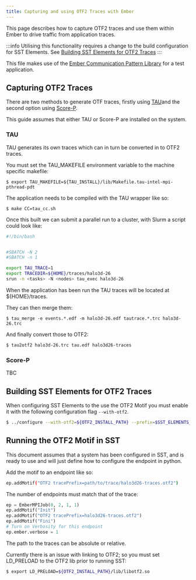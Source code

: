 ```yaml
---
title: Capturing and using OTF2 Traces with Ember
---
```


This page describes how to capture OTF2 traces and use them within Ember to drive traffic from application traces. 

:::info
Utilising this functionality requires a change to the build configuration for SST Elements. See [Building SST Elements for OTF2 Traces](#building-sst-elements-for-otf2-traces)
:::

This file makes use of the [Ember Communication Pattern Library](https://github.com/sstsimulator/ember) for a test application.

## Capturing OTF2 Traces
There are two methods to generate OTF traces, firstly using [TAU](https://www.cs.uoregon.edu/research/tau/home.php)and the second option using [Score-P](https://www.vi-hps.org/projects/score-p/).

This guide assumes that either TAU or Score-P are installed on the system. 

### TAU
TAU generates its own traces which can in turn be converted in to OTF2 traces. 

You must set the TAU_MAKEFILE environment variable to the machine specific makefile: 

```
$ export TAU_MAKEFILE=${TAU_INSTALL}/lib/Makefile.tau-intel-mpi-pthread-pdt
```

The application needs to be compiled with the TAU wrapper like so: 

```
$ make CC=tau_cc.sh
```
Once this built we can submit a parallel run to a cluster, with Slurm a script could look like:

```bash title=Example Tau Slurm Script
#!/bin/bash


#SBATCH -N 2
#SBATCH -n 1

export TAU_TRACE=1
export TRACEDIR=${HOME}/traces/halo3d-26
srun -n <tasks> -N <nodes> tau_exec halo3d-26
````

When the application has been run the TAU traces will be located at $\{HOME\}/traces. 

They can then merge them: 

```
$ tau_merge -e events.*.edf -m halo3d-26.edf tautrace.*.trc halo3d-26.trc
```

And finally convert those to OTF2: 

```bash
$ tau2otf2 halo3d-26.trc tau.edf halo3d26-traces
```
### Score-P 
TBC

## Building SST Elements for OTF2 Traces
When configuring SST Elements to the use the OTF2 Motif you must enable it with the following configuration flag `--with-otf2`. 

```bash
$ ../configure --with-otf2=${OTF2_INSTALL_PATH} --prefix=$SST_ELEMENTS_HOME --with-sst-core=$SST_CORE_HOME
```

## Running the OTF2 Motif in SST
This document assumes that a system has been configured in SST, and is ready to use and will just define how to configure the endpoint in python. 

Add the motif to an endpoint like so: 

```bash
ep.addMotif("OTF2 tracePrefix=path/to/trace/halo3d26-traces.otf2")
```

The number of endpoints must match that of the trace: 

```python
ep = EmberMPIJob(0, 2, 1, 1)
ep.addMotif("Init")
ep.addMotif("OTF2 tracePrefix=halo3d26-traces.otf2")
ep.addMotif("Fini")
# Turn on Verbosity for this endpoint
ep.ember.verbose = 1
````

The path to the traces can be absolute or relative. 

Currently there is an issue with linking to OTF2; so you must set LD_PRELOAD to the OTF2 lib prior to running SST:  

```bash
$ export LD_PRELOAD=${OTF2_INSTALL_PATH}/lib/libotf2.so
```